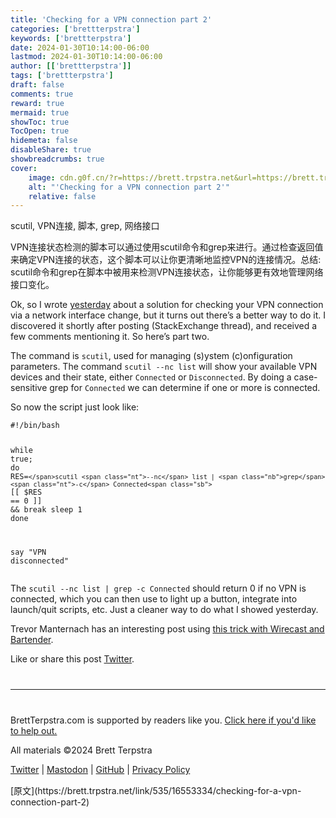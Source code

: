 ```yaml
---
title: 'Checking for a VPN connection part 2'
categories: ['brettterpstra']
keywords: ['brettterpstra']
date: 2024-01-30T10:14:00-06:00
lastmod: 2024-01-30T10:14:00-06:00
author: [['brettterpstra']]
tags: ['brettterpstra']
draft: false 
comments: true
reward: true 
mermaid: true 
showToc: true 
TocOpen: true 
hidemeta: false 
disableShare: true 
showbreadcrumbs: true 
cover:
    image: cdn.g0f.cn/?r=https://brett.trpstra.net&url=https://brett.trpstra.net/link/535/16553334.gif
    alt: "'Checking for a VPN connection part 2'"
    relative: false
---
```


<div>

<div> scutil, VPN连接, 脚本, grep, 网络接口

VPN连接状态检测的脚本可以通过使用scutil命令和grep来进行。通过检查返回值来确定VPN连接的状态，这个脚本可以让你更清晰地监控VPN的连接情况。总结: scutil命令和grep在脚本中被用来检测VPN连接状态，让你能够更有效地管理网络接口变化。 <div>
<p>Ok, so I wrote <a href="https://brettterpstra.com//2024/01/29/checking-for-a-vpn-connection-from-the-command-line/">yesterday</a> about a solution for checking your VPN connection via a network interface change, but it turns out there’s a better way to do it. I discovered it shortly after posting (StackExchange thread), and received a few comments mentioning it. So here’s part two.</p>
<p>The command is <code class="language-plaintext highlighter-rouge">scutil</code>, used for managing (s)ystem (c)onfiguration parameters. The command <code class="language-plaintext highlighter-rouge">scutil --nc list</code> will show your available VPN devices and their state, either <code class="language-plaintext highlighter-rouge">Connected</code> or <code class="language-plaintext highlighter-rouge">Disconnected</code>. By doing a case-sensitive grep for <code class="language-plaintext highlighter-rouge">Connected</code> we can determine if one or more is connected.</p>
<p>So now the script just look like:</p>
<div class="language-bash highlighter-rouge"><div class="highlight"><pre class="highlight fixed"><code><span class="c">#!/bin/bash</span>

<span class="k">while </span><span class="nb">true</span><span class="p">;</span> <span class="k">do
  </span><span class="nv">RES</span><span class="o">=</span><span class="sb">`</span>scutil <span class="nt">--nc</span> list | <span class="nb">grep</span> <span class="nt">-c</span> Connected<span class="sb">`</span>
  <span class="o">[[</span> <span class="nv">$RES</span> <span class="o">==</span> 0 <span class="o">]]</span> <span class="o">&amp;&amp;</span> <span class="nb">break
  sleep </span>1
<span class="k">done

</span>say <span class="s2">"VPN disconnected"</span></code></pre></div></div>
<p>The <code class="language-plaintext highlighter-rouge">scutil --nc list | grep -c Connected</code> should return 0 if no VPN is connected, which you can then use to light up a button, integrate into launch/quit scripts, etc. Just a cleaner way to do what I showed yesterday.</p>
<p>Trevor Manternach has an interesting post using <a href="https://trevormanternach.com/2024/01/12/using-bartender-to-only-display-wireguard-icon-if-connected-to-vpn/">this trick with Wirecast and Bartender</a>.</p>
<p>Like or share this post <a class="twitter" href="https://twitter.com/intent/tweet?original_referer=https%3A%2F%2Fbrettterpstra.com%2F2024%2F01%2F30%2Fchecking-for-a-vpn-connection-part-2%2F&amp;text=Checking+for+a+VPN+connection+part+2&amp;url=https%3A%2F%2Fbrettterpstra.com%2F2024%2F01%2F30%2Fchecking-for-a-vpn-connection-part-2%2F&amp;via=ttscoff" rel="nofollow" target="_blank" title="Tweet this post">Twitter</a>.</p>
<hr style="margin: 40px 0;"/>
<p>BrettTerpstra.com is supported by readers like you. <a href="https://brettterpstra.com/support/">Click here if you'd like to help out.</a></p>
<p class="copyright">All materials ©2024 Brett Terpstra</p>
<p><a href="https://twitter.com/ttscoff" rel="me">Twitter</a> | <a href="https://nojack.easydns.ca/@ttscoff" rel="me">Mastodon</a> | <a href="https://github.com/ttscoff">GitHub</a> | <a href="https://brettterpstra.com/legal/privacy.html">Privacy Policy</a></p><img height="1" src="cdn.g0f.cn/?r=https://brett.trpstra.net&url=https://brett.trpstra.net/link/535/16553334.gif" width="1"/>
</div></div>
</div>

<div>
[原文](https://brett.trpstra.net/link/535/16553334/checking-for-a-vpn-connection-part-2)
</div>

